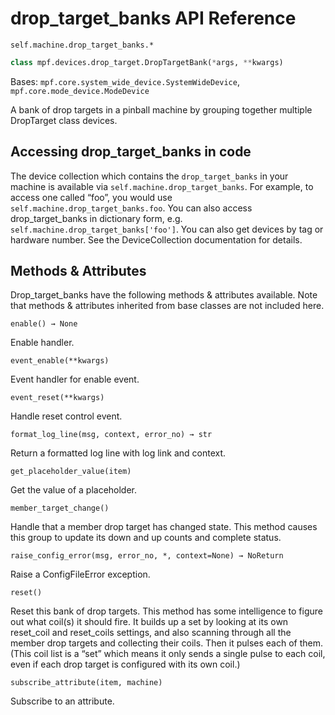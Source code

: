 # drop_target_banks API Reference

`self.machine.drop_target_banks.*`

``` python
class mpf.devices.drop_target.DropTargetBank(*args, **kwargs)
```

Bases: `mpf.core.system_wide_device.SystemWideDevice`, `mpf.core.mode_device.ModeDevice`

A bank of drop targets in a pinball machine by grouping together multiple DropTarget class devices.

## Accessing drop_target_banks in code

The device collection which contains the `drop_target_banks` in your machine is available via `self.machine.drop_target_banks`. For example, to access one called “foo”, you would use `self.machine.drop_target_banks.foo`. You can also access drop_target_banks in dictionary form, e.g. `self.machine.drop_target_banks['foo']`. You can also get devices by tag or hardware number. See the DeviceCollection documentation for details.

## Methods & Attributes

Drop_target_banks have the following methods & attributes available. Note that methods & attributes inherited from base classes are not included here.

`enable() → None`

Enable handler.

`event_enable(**kwargs)`

Event handler for enable event.

`event_reset(**kwargs)`

Handle reset control event.

`format_log_line(msg, context, error_no) → str`

Return a formatted log line with log link and context.

`get_placeholder_value(item)`

Get the value of a placeholder.

`member_target_change()`

Handle that a member drop target has changed state.  This method causes this group to update its down and up counts and complete status.

`raise_config_error(msg, error_no, *, context=None) → NoReturn`

Raise a ConfigFileError exception.

`reset()`

Reset this bank of drop targets. This method has some intelligence to figure out what coil(s) it should fire. It builds up a set by looking at its own reset_coil and reset_coils settings, and also scanning through all the member drop targets and collecting their coils. Then it pulses each of them. (This coil list is a “set” which means it only sends a single pulse to each coil, even if each drop target is configured with its own coil.)

`subscribe_attribute(item, machine)`

Subscribe to an attribute.
